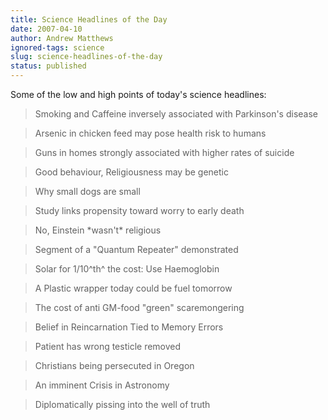 ```yaml
---
title: Science Headlines of the Day
date: 2007-04-10
author: Andrew Matthews
ignored-tags: science
slug: science-headlines-of-the-day
status: published
---
```


Some of the low and high points of today's science headlines:

> Smoking and Caffeine inversely associated with Parkinson's disease

> Arsenic in chicken feed may pose health risk to humans

> Guns in homes strongly associated with higher rates of suicide

> Good behaviour, Religiousness may be genetic

> Why small dogs are small

> Study links propensity toward worry to early death

> No, Einstein \*wasn't\* religious

> Segment of a "Quantum Repeater" demonstrated

> Solar for 1/10^th^ the cost: Use Haemoglobin

> A Plastic wrapper today could be fuel tomorrow

> The cost of anti GM-food "green" scaremongering

> Belief in Reincarnation Tied to Memory Errors

> Patient has wrong testicle removed

> Christians being persecuted in Oregon

> An imminent Crisis in Astronomy

> Diplomatically pissing into the well of truth
